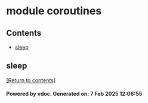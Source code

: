 # module coroutines


## Contents
- [sleep](#sleep)

## sleep
[[Return to contents]](#Contents)

#### Powered by vdoc. Generated on: 7 Feb 2025 12:06:55
